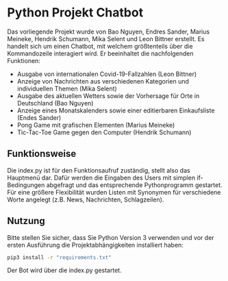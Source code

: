# Python Projekt Chatbot

Das vorliegende Projekt wurde von Bao Nguyen, Endres Sander, Marius Meineke, Hendrik Schumann, Mika Selent und Leon Bittner erstellt. Es handelt sich um einen Chatbot, mit welchem größtenteils über die Kommandozeile interagiert wird. Er beeinhaltet die nachfolgenden Funktionen:

- Ausgabe von internationalen Covid-19-Fallzahlen (Leon Bittner)
- Anzeige von Nachrichten aus verschiedenen Kategorien und individuellen Themen (Mika Selent)
- Ausgabe des aktuellen Wetters sowie der Vorhersage für Orte in Deutschland (Bao Nguyen)
- Anzeige eines Monatskalenders sowie einer editierbaren Einkaufsliste (Endes Sander)
- Pong Game mit grafischen Elementen (Marius Meineke)
- Tic-Tac-Toe Game gegen den Computer (Hendrik Schumann)

## Funktionsweise

Die index.py ist für den Funktionsaufruf zuständig, stellt also das Hauptmenü dar. Dafür werden die Eingaben des Users mit simplen if-Bedingungen abgefragt und das entsprechende Pythonprogramm gestartet. Für eine größere Flexibilität wurden Listen mit Synonymen für verschiedene Worte angelegt (z.B. News, Nachrichten, Schlagzeilen).

## Nutzung

Bitte stellen Sie sicher, dass Sie Python Version 3 verwenden und vor der ersten Ausführung die Projektabhängigkeiten installiert haben:


```bash
pip3 install -r "requirements.txt"
```
Der Bot wird über die index.py gestartet. 
